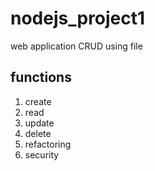 # nodejs_project1
web application CRUD using file

## functions
1. create
2. read
3. update
4. delete
5. refactoring
6. security
